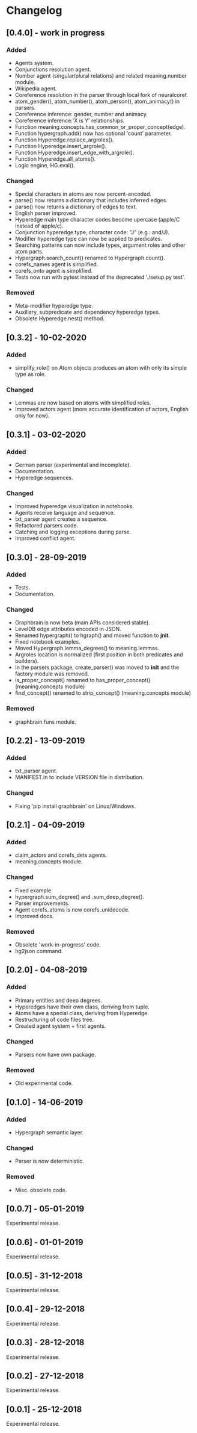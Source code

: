 # Changelog

## [0.4.0] - work in progress
### Added
- Agents system.
- Conjunctions resolution agent.
- Number agent (singular/plural relations) and related meaning.number module.
- Wikipedia agent.
- Coreference resolution in the parser through local fork of neuralcoref.
- atom_gender(), atom_number(), atom_person(), atom_animacy() in parsers.
- Coreference inference: gender, number and animacy.
- Coreference inference:'X is Y' relationships.
- Function meaning.concepts.has_common_or_proper_concept(edge).
- Function hypergraph.add() now has optional 'count' parameter.
- Function Hyperedge.replace_argroles().
- Function Hyperedge.insert_argrole().
- Function Hyperedge.insert_edge_with_argrole().
- Function Hyperedge.all_atoms().
- Logic engine, HG.eval().

### Changed
- Special characters in atoms are now percent-encoded.
- parse() now returns a dictionary that includes inferred edges.
- parse() now returns a dictionary of edges to text.
- English parser improved.
- Hyperedge main type character codes become upercase (apple/C instead of apple/c).
- Conjunction hyperedge type, character code: "J" (e.g.: and/J).
- Modifier hyperedge type can now be applied to predicates.
- Searching patterns can now include types, argument roles and other atom parts.
- Hypergraph.search_count() renamed to Hypergraph.count().
- corefs_names agent is simplified.
- corefs_onto agent is simplified.
- Tests now run with pytest instead of the deprecated './setup.py test'.

### Removed
- Meta-modifier hyperedge type.
- Auxiliary, subpredicate and dependency hyperedge types.
- Obsolete Hyperedge.nest() method.

## [0.3.2] - 10-02-2020
### Added
- simplify_role() on Atom objects produces an atom with only its simple type as role.

### Changed
- Lemmas are now based on atoms with simplified roles.
- Improved actors agent (more accurate identification of actors, English only for now).

## [0.3.1] - 03-02-2020
### Added
- German parser (experimental and incomplete).
- Documentation.
- Hyperedge sequences.

### Changed
- Improved hyperedge visualization in notebooks.
- Agents receive language and sequence.
- txt_parser agent creates a sequence.
- Refactored parsers code.
- Catching and logging exceptions during parse.
- Improved conflict agent.

## [0.3.0] - 28-09-2019
### Added
- Tests.
- Documentation.

### Changed
- Graphbrain is now beta (main APIs considered stable).
- LevelDB edge attributes encoded in JSON.
- Renamed hypergraph() to hgraph() and moved function to __jnit__.
- Fixed notebook examples.
- Moved Hypergraph.lemma_degrees() to meaning.lemmas.
- Argroles location is normalized (first position in both predicates and builders).
- In the parsers package, create_parser() was moved to __init__ and the factory module was removed.
- is_proper_concept() renamed to has_proper_concept() (meaning.concepts module)
- find_concept() renamed to strip_concept() (meaning.concepts module)

### Removed
- graphbrain.funs module.

## [0.2.2] - 13-09-2019

### Added
- txt_parser agent.
- MANIFEST.in to include VERSION file in distribution.

### Changed
- Fixing 'pip install graphbrain' on Linux/Windows.

## [0.2.1] - 04-09-2019
### Added
- claim_actors and corefs_dets agents.
- meaning.concepts module.

### Changed
- Fixed example.
- hypergraph.sum_degree() and .sum_deep_degree().
- Parser improvements.
- Agent corefs_atoms is now corefs_unidecode.
- Improved docs.

### Removed
- Obsolete 'work-in-progress' code.
- hg2json command.

## [0.2.0] - 04-08-2019
### Added
- Primary entities and deep degrees.
- Hyperedges have their own class, deriving from tuple.
- Atoms have a special class, deriving from Hyperedge.
- Restructuring of code files tree.
- Created agent system + first agents.

### Changed
- Parsers now have own package.

### Removed
- Old experimental code.

## [0.1.0] - 14-06-2019
### Added
- Hypergraph semantic layer.

### Changed
- Parser is now deterministic.

### Removed
- Misc. obsolete code.

## [0.0.7] - 05-01-2019

Experimental release.

## [0.0.6] - 01-01-2019

Experimental release.

## [0.0.5] - 31-12-2018

Experimental release.

## [0.0.4] - 29-12-2018

Experimental release.

## [0.0.3] - 28-12-2018

Experimental release.

## [0.0.2] - 27-12-2018

Experimental release.

## [0.0.1] - 25-12-2018

Experimental release.
